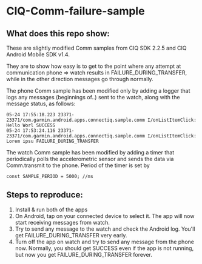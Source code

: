 # CIQ-Comm-failure-sample

## What does this repo show:

These are slightly modified Comm samples from CIQ SDK 2.2.5 and CIQ Android Mobile SDK v1.4.

They are to show how easy is to get to the point where any attempt at communication phone => watch results in FAILURE_DURING_TRANSFER, while in the other direction messages go through normally.


The phone Comm sample has been modified only by adding a logger that logs any messages (beginnings of..) sent to the watch, along with the message status, as follows:

```
05-24 17:55:18.223 23371-23371/com.garmin.android.apps.connectiq.sample.comm I/onListItemClick: Hello Worl SUCCESS
05-24 17:53:24.116 23371-23371/com.garmin.android.apps.connectiq.sample.comm I/onListItemClick: Lorem ipsu FAILURE_DURING_TRANSFER
```

The watch Comm sample has been modified by adding a timer that periodically polls the accelerometric sensor and sends the data via Comm.transmit to the phone.
Period of the timer is set by

`const SAMPLE_PERIOD = 5000; //ms`

## Steps to reproduce:

1. Install & run both of the apps
2. On Android, tap on your connected device to select it. The app will now start receiving messages from watch.
3. Try to send any message to the watch and check the Android log. You'll get FAILURE_DURING_TRANSFER very early.
4. Turn off the app on watch and try to send any message from the phone now. Normally, you should get SUCCESS even if the app is not running, but now you get FAILURE_DURING_TRANSFER forever.
